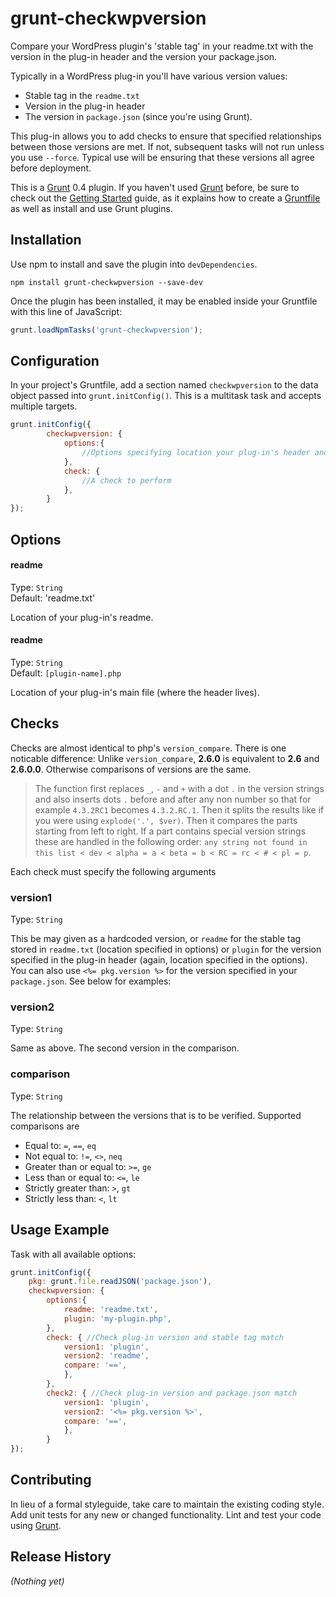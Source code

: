 # grunt-checkwpversion

Compare your WordPress plugin's 'stable tag' in your readme.txt with the version in the plug-in header and the version your package.json.

Typically in a WordPress plug-in you'll have various version values:
 - Stable tag in the `readme.txt`
 - Version in the plug-in header
 - The version in `package.json` (since you're using Grunt).

This plug-in allows you to add checks to ensure that specified relationships between those versions are met. If not, subsequent tasks will not run unless you use `--force`. Typical use will be ensuring that these versions all agree before deployment.

This is a [Grunt](http://gruntjs.com/) 0.4 plugin. If you haven't used [Grunt](http://gruntjs.com/) before, be sure to
check out the [Getting Started](http://gruntjs.com/getting-started) guide, as it explains how to create a
[Gruntfile](http://gruntjs.com/sample-gruntfile) as well as install and use Grunt plugins.

## Installation

Use npm to install and save the plugin into `devDependencies`.

```shell
npm install grunt-checkwpversion --save-dev
```

Once the plugin has been installed, it may be enabled inside your Gruntfile with this line of JavaScript:

```js
grunt.loadNpmTasks('grunt-checkwpversion');
```

## Configuration

In your project's Gruntfile, add a section named `checkwpversion` to the data object passed into `grunt.initConfig()`. This
is a multitask task and accepts multiple targets.

```js
grunt.initConfig({
		checkwpversion: {
			options:{
				//Options specifying location your plug-in's header and readme.txt
			},
			check: {
				//A check to perform
			},
		}
});
```


## Options

#### readme
Type: `String`  
Default: 'readme.txt'

Location of your plug-in's readme. 

#### readme
Type: `String`  
Default: `[plugin-name].php`

Location of your plug-in's main file (where the header lives). 


## Checks

Checks are almost identical to php's `version_compare`. There is one noticable difference: Unlike `version_compare`, **2.6.0** is equivalent to **2.6** and **2.6.0.0**. Otherwise comparisons of versions are the same.

> The function first replaces `_`, `-` and `+` with a dot `.` in the version strings and also inserts dots `.` before and after any non number so that for example `4.3.2RC1` becomes `4.3.2.RC.1`. Then it splits the results like if you were using `explode('.', $ver)`. Then it compares the parts starting from left to right. If a part contains special version strings these are handled in the following order: `any string not found in this list < dev < alpha = a < beta = b < RC = rc < # < pl = p`. 

Each check must specify the following arguments

### version1
Type: `String`  

This be may given as a hardcoded version, or `readme` for the stable tag stored in `readme.txt` (location specified in options) or `plugin` for the version specified in the plug-in header (again, location specified in the options). You can also use `<%= pkg.version %>` for the version specified in your `package.json`. See below for examples:

### version2
Type: `String`  

Same as above. The second version in the comparison.

### comparison
Type: `String`  

The relationship between the versions that is to be verified. Supported comparisons are 

 - Equal to: `=`, `==`, `eq`
 - Not equal to: `!=`, `<>`, `neq`
 - Greater than or equal to: `>=`, `ge`
 - Less than or equal to: `<=`, `le`
 - Strictly greater than: `>`, `gt`
 - Strictly less than: `<`, `lt`


## Usage Example

Task with all available options:

```js
grunt.initConfig({
	pkg: grunt.file.readJSON('package.json'),
	checkwpversion: {
		options:{
			readme: 'readme.txt',
			plugin: 'my-plugin.php',
		},
		check: { //Check plug-in version and stable tag match
			version1: 'plugin',
			version2: 'readme',
			compare: '==',
			},
		},
		check2: { //Check plug-in version and package.json match
			version1: 'plugin',
			version2: '<%= pkg.version %>',
			compare: '==',
			},
		}
});
```

## Contributing
In lieu of a formal styleguide, take care to maintain the existing coding style. Add unit tests for any new or changed functionality. Lint and test your code using [Grunt](http://gruntjs.com/).

## Release History
_(Nothing yet)_
